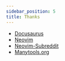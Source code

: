 ```yaml
---
sidebar_position: 5
title: Thanks
---
```




- [Docusaurus](https://docusaurus.io/)
- [Neovim](https://github.com/neovim/)
- [Neovim-Subreddit](https://www.reddit.com/r/neovim/)
- [Manytools.org](https://manytools.org/hacker-tools/ascii-banner)
